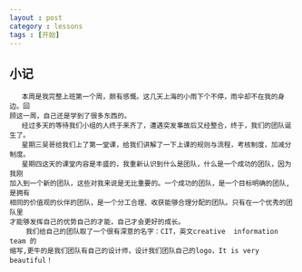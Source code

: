 ```yaml
---
layout : post
category : lessons
tags : [开始]
---
```


## 小记
       本周是我完整上班第一个周，颇有感慨。这几天上海的小雨下个不停，雨伞却不在我的身边。回     
    顾这一周，自己还是学到了很多东西的。    
       经过多天的等待我们小组的人终于来齐了，遭遇突发事故后又经整合，终于，我们的团队诞生了。             
       星期三吴哥给我们上了第一堂课，给我们讲解了一下上课的规则与流程，考核制度，加减分制度。
       星期四这天的课堂内容是丰盛的，我重新认识到什么是团队，什么是一个成功的团队，因为我刚     
    加入到一个新的团队，这些对我来说是无比重要的。一个成功的团队，是一个目标明确的团队,是拥有      
    相同的价值观的伙伴的团队，是一个分工合理、收获能够合理分配的团队。只有在一个优秀的团队里       
    才能够发挥自己的优势自己的才能，自己才会更好的成长。    
        我们给自己的团队取了一个很有深意的名字：CIT，英文creative  information  team 的     
    缩写,更牛的是我们团队有自己的设计师，设计我们团队自己的logo，It is very beautiful！   
     


